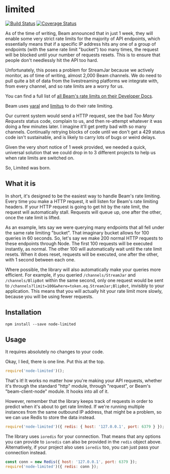 # limited

[![Build Status](https://travis-ci.org/StreamJar/Limited.svg?branch=master)](https://travis-ci.org/StreamJar/Limited) [![Coverage Status](https://coveralls.io/repos/github/StreamJar/Limited/badge.svg?branch=master)](https://coveralls.io/github/StreamJar/Limited?branch=master)

As of the time of writing, Beam announced that in just 1 week, they will enable some very strict rate limits for the majority of API endpoints, which essentially means that if a specific IP address hits any one of a group of endpoints (with the same rate limit "bucket") too many times, the request will be blocked until your number of requests resets. This is to ensure that people don't needlessly hit the API too hard.

Unfortunately, this poses a problem for StreamJar because we actively monitor, as of time of writing, almost 2,000 Beam channels. We do need to pull quite a bit of data from the livestreaming platforms we integrate with, from every channel, and so rate limits are a worry for us.

You can find a full list of [all Beam's rate limits on their Developer Docs](https://dev.beam.pro/rest.html).

Beam uses [yaral](https://github.com/WatchBeam/yaral) and [limitus](https://github.com/WatchBeam/limitus) to do their rate limiting.

Our current system would send a HTTP request, see the bad *Too Many Requests* status code, complain to us, and then re-attempt whatever it was doing a few minutes later. I imagine it'll get pretty bad with so many channels. Continually retrying blocks of code until we don't get a 429 status code isn't sustainable, and is likely to carry lots of bugs or weird delays.

Given the very short notice of 1 week provided, we needed a quick, universal solution that we could drop in to 3 different projects to help us when rate limits are switched on.

So, Limited was born.

## What it is

In short, it's designed to be the easiest way to handle Beam's rate limiting. Every time you make a HTTP request, it will listen for Beam's rate limiting headers. If your HTTP request is going to get hit by the rate limit, the request will automatically stall. Requests will queue up, one after the other, once the rate limit is lifted.

As an example, lets say we were querying many endpoints that all fell under the same rate limiting "bucket". That imaginary bucket allows for 100 queries in 60 seconds. So, let's say we make 200 normal HTTP requests to these endpoints through Node. The first 100 requests will be executed instantly, as normal. The other 100 will automatically wait until the rate limit resets. When it does reset, requests will be executed, one after the other, with 1 second between each one.

Where possible, the library will also automatically make your queries more efficient. For example, if you queried `/channels/StreamJar` and `/channels/BlipBot` within the same second, only one request would be sent to `/channels?limit=100&where=token.eq.StreamJar;BlipBot`, invisibly to your application. This means that you will actually hit your rate limit more slowly, because you will be using fewer requests.

## Installation

```
npm install --save node-limited
```

## Usage

It requires absolutely no changes to your code.

Okay, I lied, there is one line. Put this at the top.
```js
require('node-limited')();
```

That's it! It works no matter how you're making your API requests, whether it's through the standard "http" module, through "request", or Beam's "beam-client-node" module. It hooks into all of it.

However, remember that the library keeps track of requests in order to predict when it's about to get rate limited. If we're running multiple instances from the same outbound IP address, that might be a problem, so we can use Redis to store the data instead.

```js
require('node-limited')({ redis: { host: '127.0.0.1', port: 6379 } });
```

The library uses `ioredis` for your connection. That means that any options you can provide to `ioredis` can also be provided in the `redis` object above. Alternatively, if your project also uses `ioredis` too, you can just pass your connection instead.

```js
const conn = new Redis({ host: '127.0.0.1', port: 6379 });
require('node-limited')({ redis: conn });
```